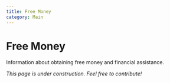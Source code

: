 ```yaml
---
title: Free Money
category: Main
---
```


# Free Money

Information about obtaining free money and financial assistance.

*This page is under construction. Feel free to contribute!*